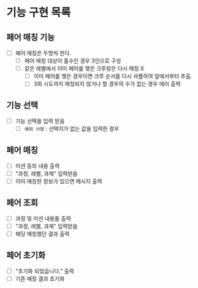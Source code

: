 # 기능 구현 목록

## 페어 매칭 기능
- [ ] 페어 매칭은 두명씩 한다.
  - [ ] 페어 매칭 대상이 홀수인 경우 3인으로 구성
  - [ ] 같은 레벨에서 이미 페어를 맺은 크루랑은 다시 매칭 X
    - [ ] 이미 페어를 맺은 경우이면 크루 순서를 다시 셔플하여 앞에서부터 추출.
    - [ ] 3회 시도까지 매칭되지 않거나 할 경우의 수가 없는 경우 에러 출력

## 기능 선택
- [ ] 기능 선택을 입력 받음
  - [ ] `예외 사항` : 선택지가 없는 값을 입력한 경우
  
## 페어 매칭
- [ ] 미션 등의 내용 출력
- [ ] "과정, 레벨, 과제" 입력받음
- [ ] 이미 매칭한 정보가 있으면 메시지 출력

## 페어 조회
- [ ] 과정 및 미션 내용들 출력
- [ ] "과정, 레벨, 과제" 입력받음
- [ ] 해당 매칭했던 결과 출력

## 페어 초기화
- [ ] "초기화 되었습니다." 출력
- [ ] 기존 매칭 결과 초기화

[//]: # (# 구조)

[//]: # (* 매칭 결과는 resources 에 저장)

[//]: # (## Crew)

[//]: # (* 크루에 대한 정보)

[//]: # (  * 이름, 과정)

[//]: # (## Crews)

[//]: # (* 크루들 객체 배열을 가지고 있음)
